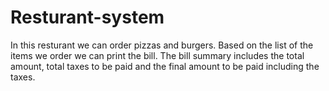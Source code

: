 # Resturant-system
In this resturant we can order pizzas and burgers. Based on the list of the items we order we can print the bill. The bill summary includes the total amount,
total taxes to be paid and the final amount to be paid including the taxes.
